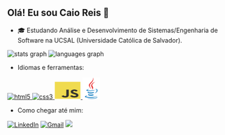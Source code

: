 ## Olá! Eu sou Caio Reis 👋

- 🎓 Estudando Análise e Desenvolvimento de Sistemas/Engenharia de Software na UCSAL (Universidade Católica de Salvador).


<div align="left">
  <img src="https://github-readme-stats.vercel.app/api?hide_title=false&hide_rank=false&show_icons=true&include_all_commits=true&count_private=true&disable_animations=false&theme=dark&locale=en&hide_border=false&username=CaioBreis" height="150" alt="stats graph"/>
  <img src="https://github-readme-stats.vercel.app/api/top-langs?locale=en&hide_title=false&layout=compact&card_width=320&langs_count=5&theme=dark&hide_border=false&username=CaioBreis" height="150" alt="languages graph"  />
</div>



- Idiomas e ferramentas:

<a href="https://www.w3.org/html/" target="_blank" rel="noreferrer"> 
<img src="https://cdn.jsdelivr.net/gh/devicons/devicon/icons/html5/html5-original.svg" alt="html5" width="40" height="40"/> </a> 
<a href="https://www.w3schools.com/css/" target="_blank" rel="noreferrer"> 
<img src="https://cdn.jsdelivr.net/gh/devicons/devicon/icons/css3/css3-original.svg" alt="css3" width="60" height="40"/> </a> 
<a href="https://www.javascript.com" target="_blank" rel="noreferrer"> 
<img src="https://raw.githubusercontent.com/devicons/devicon/master/icons/javascript/javascript-original.svg" alt="javascript" width="60" height="40"/> </a> 
<a href="https://www.w3schools.com/cpp/default.asp" target="_blank" rel="noreferrer"> 
<a href="https://www.java.com" target="_blank" rel="noreferrer"> 
<img src="https://raw.githubusercontent.com/devicons/devicon/master/icons/java/java-original.svg" alt="java" width="40" height="50"/> </a> 



- Como chegar até mim:

[![LinkedIn](https://img.shields.io/badge/linkedin-%230077B5.svg?style=for-the-badge&logo=linkedin&logoColor=white)](https://www.linkedin.com/in/caio-bispo-93628021a/) 
[![Gmail](https://img.shields.io/badge/Gmail-D14836?style=for-the-badge&logo=gmail&logoColor=white)](mailto:caiobispor@gmail.com)
<a href="https://www.instagram.com/caio_bispo_/" target="_blank"><img src="https://img.shields.io/badge/-Instagram-%23E4405F?style=for-the-badge&logo=instagram&logoColor=white" target="_blank"></a>





